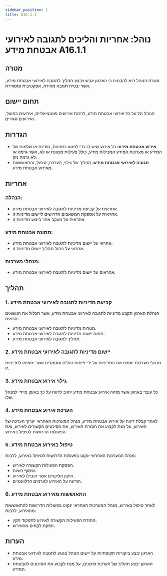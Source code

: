```yaml
---
sidebar_position: 1
title: A16.1.1
---
```

# נוהל: אחריות והליכים לתגובה לאירועי אבטחת מידע A16.1.1

## מטרה
מטרת הנוהל היא להבטיח כי הארגון יגבש ויבצע תהליך לתגובה לאירועי אבטחת מידע, אשר יבטיח תגובה מהירה, אפקטיבית ומסודרת.

## תחום יישום
הנוהל חל על כל אירועי אבטחת מידע, לרבות אירועים פוטנציאליים, אירועים בפועל, ואירועים סגורים.

## הגדרות
- **אירוע אבטחת מידע:** כל אירוע שיש בו כדי לפגוע בזמינות, סודיות או שלמות של המידע או מערכות המידע המכילות מידע, כולל פעילות מכוונת או לא, אשר גרמה או לא גרמה נזק.
- **תגובה לאירועי אבטחת מידע:** תהליך של גילוי, הערכה, טיפול, והתאוששות מאירוע אבטחת מידע.

## אחריות
### הנהלה:
- אחראית על קביעת מדיניות לתגובה לאירועי אבטחת מידע.
- אחראית על אספקת המשאבים הדרושים ליישום מדיניות זו.
- אחראית על מעקב אחר ביצוע מדיניות זו.

### ממונה אבטחת מידע:
- אחראי על יישום מדיניות לתגובה לאירועי אבטחת מידע.
- אחראי על ניהול תהליך יישום מדיניות זו.
  
### מנהלי מערכות:
- אחראים על יישום מדיניות לתגובה לאירועי אבטחת מידע.

## תהליך
### 1. קביעת מדיניות לתגובה לאירועי אבטחת מידע
הנהלת הארגון תקבע מדיניות לתגובה לאירועי אבטחת מידע, אשר תכלול את הנושאים הבאים:
- מטרות מדיניות לתגובה לאירועי אבטחת מידע.
- תחום יישום מדיניות לתגובה לאירועי אבטחת מידע.
- תהליך לתגובה לאירועי אבטחת מידע.

### 2. יישום מדיניות לתגובה לאירועי אבטחת מידע
מנהלי מערכות יאמצו את המדיניות על ידי פיתוח נהלים ומסמכים אשר יתאימו למדיניות זו.

### 3. גילוי אירוע אבטחת מידע
כל עובד בארגון אשר מזהה אירוע אבטחת מידע יחויב לדווח על כך באופן מיידי למנהל שלו.

### 4. הערכת אירוע אבטחת מידע
לאחר קבלת דיווח על אירוע אבטחת מידע, מנהל המערכות האחראי יערוך הערכה של האירוע, על מנת לקבוע את חומרת האירוע, את הסיכונים הקשורים לאירוע, ואת הפעולות הדרושות לטיפול באירוע.

### 5. טיפול באירוע אבטחת מידע
מנהל המערכות האחראי ינקוט בפעולות הדרושות לטיפול באירוע, לרבות:
- הפסקת הפעילות הקשורה לאירוע.
- איסוף ראיות.
- תיקון הליקויים אשר הובילו לאירוע.
- הודעה על האירוע לגורמים הרלוונטיים.

### 6. התאוששות מאירוע אבטחת מידע
לאחר טיפול באירוע, מנהל המערכות האחראי ינקוט בפעולות הדרושות להתאוששות מהאירוע, לרבות:
- החזרת הפעילות הקשורה לאירוע לתפקוד תקין.
- הפקת לקחים מהאירוע.

## הערות
- הארגון יבצע ביקורות תקופתיות על יישום הנוהל בנוגע לתגובה לאירועי אבטחת מידע.
- הארגון יבצע תהליך של הערכת סיכונים, על מנת לקבוע את הסיכונים לאבטחת המידע.